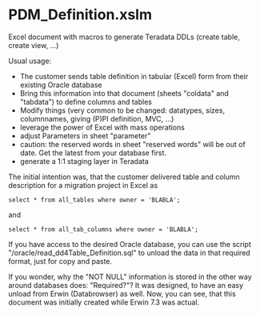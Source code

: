 PDM_Definition.xslm
===================
Excel document with macros to generate Teradata DDLs (create table, create view, ...)

Usual usage:

* The customer sends table definition in tabular (Excel) form from their existing Oracle database
* Bring this information into that document (sheets "coldata" and "tabdata") to define columns and tables
* Modify things (very common to be changed: datatypes, sizes, columnnames, giving (P)PI definition, MVC, ...)
* leverage the power of Excel with mass operations
* adjust Parameters in sheet "parameter"
* caution: the reserved words in sheet "reserved words" will be out of date. Get the latest from your database first.
* generate a 1:1 staging layer in Teradata

The initial intention was, that the customer delivered table and column description for a migration project in Excel as

```
select * from all_tables where owner = 'BLABLA';
```

and

```
select * from all_tab_columns where owner = 'BLABLA';
```

If you have access to the desired Oracle database, you can use the script "/oracle/read_dd4Table_Definition.sql" to unload the data in that required format, just for copy and paste.

If you wonder, why the "NOT NULL" information is stored in the other way around databases does: "Required?"? It was designed, to have an easy unload from Erwin (Databrowser) as well.
Now, you can see, that this document was initially created while Erwin 7.3 was actual.
